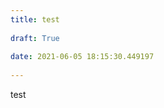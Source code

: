 ```yaml
---
title: test
        
draft: True
        
date: 2021-06-05 18:15:30.449197
        
---
```

        
test